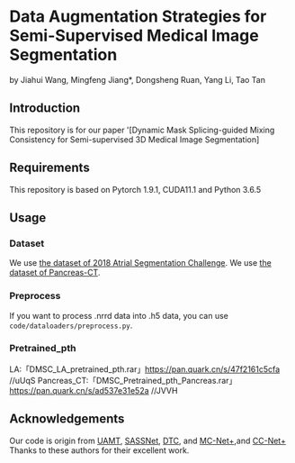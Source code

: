 # Data Augmentation Strategies for Semi-Supervised Medical Image Segmentation
by Jiahui Wang, Mingfeng Jiang*, Dongsheng Ruan, Yang Li, Tao Tan
## Introduction
This repository is for our paper '[Dynamic Mask Splicing-guided Mixing Consistency for Semi-supervised 3D Medical Image Segmentation]
## Requirements
This repository is based on Pytorch 1.9.1, CUDA11.1 and Python 3.6.5
## Usage

### Dataset
We use [the dataset of 2018 Atrial Segmentation Challenge](http://atriaseg2018.cardiacatlas.org/).
We use [the dataset of Pancreas-CT](https://drive.google.com/file/d/1qzFUtkHx-46kFvHE7RAMhjAdo6dmn4iT/view?usp=sharing/).
### Preprocess
If you want to process .nrrd data into .h5 data, you can use `code/dataloaders/preprocess.py`.
### Pretrained_pth
LA:「DMSC_LA_pretrained_pth.rar」https://pan.quark.cn/s/47f2161c5cfa  //uUqS
Pancreas_CT:「DMSC_Pretrained_pth_Pancreas.rar」https://pan.quark.cn/s/ad537e31e52a  //JVVH


## Acknowledgements
Our code is origin from [UAMT](https://github.com/yulequan/UA-MT), [SASSNet](https://github.com/kleinzcy/SASSnet), [DTC](https://github.com/HiLab-git/DTC), and [MC-Net+](https://github.com/ycwu1997/MC-Net),and [CC-Net+](https://github.com/Cuthbert-Huang/CC-Net) Thanks to these authors for their excellent work.
